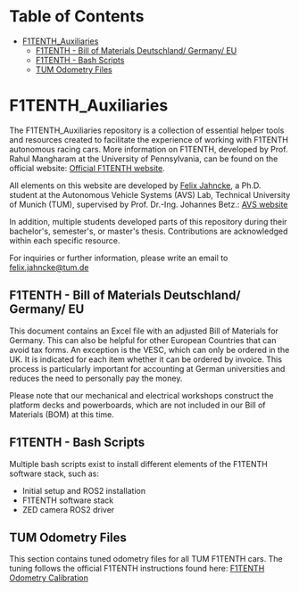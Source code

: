 # Table of Contents
- [F1TENTH_Auxiliaries](#f1tenth-auxiliaries)
  * [F1TENTH - Bill of Materials Deutschland/ Germany/ EU](#f1tenth---bill-of-materials-deutschland--germany--eu)
  * [F1TENTH - Bash Scripts](#f1tenth---bash-scripts)
  * [TUM Odometry Files](#tum-odometry-files)


# F1TENTH_Auxiliaries
The F1TENTH_Auxiliaries repository is a collection of essential helper tools and resources created to facilitate the experience of working with F1TENTH autonomous racing cars. More information on F1TENTH, developed by Prof. Rahul Mangharam at the University of Pennsylvania, can be found on the official website: [Official F1TENTH website](f1tenth.org "F1TENTH website").

All elements on this website are developed by [Felix Jahncke](https://www.mos.ed.tum.de/en/avs/team/felix-jahncke/ "Felix Jahncke website"), a Ph.D. student at the Autonomous Vehicle Systems (AVS) Lab, Technical University of Munich (TUM), supervised by Prof. Dr.-Ing. Johannes Betz.: [AVS website](https://www.mos.ed.tum.de/en/avs/home/ "AVS website")

In addition, multiple students developed parts of this repository during their bachelor's, semester's, or master's thesis. Contributions are acknowledged within each specific resource.

For inquiries or further information, please write an email to [felix.jahncke@tum.de](mailto:felix.jahncke@tum.de?subject=F1TENTH%20Auxiliaries%20Repository)

## F1TENTH - Bill of Materials Deutschland/ Germany/ EU
This document contains an Excel file with an adjusted Bill of Materials for Germany. This can also be helpful for other European Countries that can avoid tax forms. An exception is the VESC, which can only be ordered in the UK. It is indicated for each item whether it can be ordered by invoice. This process is particularly important for accounting at German universities and reduces the need to personally pay the money.

Please note that our mechanical and electrical workshops construct the platform decks and powerboards, which are not included in our Bill of Materials (BOM) at this time.

## F1TENTH - Bash Scripts
Multiple bash scripts exist to install different elements of the F1TENTH software stack, such as:
- Initial setup and ROS2 installation
- F1TENTH software stack
- ZED camera ROS2 driver

## TUM Odometry Files
This section contains tuned odometry files for all TUM F1TENTH cars. The tuning follows the official F1TENTH instructions found here: [F1TENTH Odometry Calibration](https://github.com/f1tenth/f1tenth_doc/blob/foxy_test/getting_started/driving/drive_calib_odom.rst "F1TENTH Odometry Calibration") 
